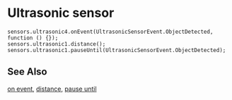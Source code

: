 # Ultrasonic sensor

```cards
sensors.ultrasonic4.onEvent(UltrasonicSensorEvent.ObjectDetected, function () {});
sensors.ultrasonic1.distance();
sensors.ultrasonic1.pauseUntil(UltrasonicSensorEvent.ObjectDetected);
```

## See Also

[on event](/reference/sensors/ultrasonic/on-event),
[distance](/reference/sensors/ultrasonic/distance),
[pause until](/reference/sensors/ultrasonic/pause-until)